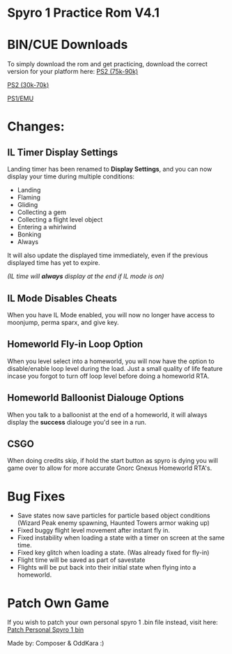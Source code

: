 # Spyro 1 Practice Rom V4.1

# BIN/CUE Downloads
To simply download the rom and get practicing, download the correct version for your platform here:
[PS2 (75k-90k)](https://github.com/C0mposer/Spyro-1-Practice-Rom/releases/download/fullrelease3.3/Spyro.1.Practice.Rom.PS2.Deckard.zip)
   
[PS2 (30k-70k)](https://github.com/C0mposer/Spyro-1-Practice-Rom/releases/download/fullrelease3.3/Spyro.1.Practice.Rom.PS2.IOP.zip)
   
[PS1/EMU](https://github.com/C0mposer/Spyro-1-Practice-Rom/releases/download/fullrelease3.3/Spyro.1.Practice.Rom.PS1.zip)

# Changes:  

## IL Timer Display Settings
Landing timer has been renamed to **Display Settings**, and you can now display your time during multiple conditions:
- Landing
- Flaming
- Gliding
- Collecting a gem
- Collecting a flight level object
- Entering a whirlwind
- Bonking 
- Always 

It will also update the displayed time immediately, even if the previous displayed time has yet to expire.

*(IL time will **always** display at the end if IL mode is on)*

## IL Mode Disables Cheats
When you have IL Mode enabled, you will now no longer have access to moonjump, perma sparx, and give key.

## Homeworld Fly-in Loop Option
When you level select into a homeworld, you will now have the option to disable/enable loop level during the load.
Just a small quality of life feature incase you forgot to turn off loop level before doing a homeworld RTA.

## Homeworld Balloonist Dialouge Options
When you talk to a balloonist at the end of a homeworld, it will always display the **success** dialouge you'd see in a run.

## CSGO
When doing credits skip, if hold the start button as spyro is dying you will game over to allow for more accurate Gnorc Gnexus Homeworld RTA's.

# Bug Fixes
- Save states now save particles for particle based object conditions (Wizard Peak enemy spawning, Haunted Towers armor waking up)
- Fixed buggy flight level movement after instant fly in. 
- Fixed instability when loading a state with a timer on screen at the same time.
- Fixed key glitch when loading a state. (Was already fixed for fly-in)
- Flight time will be saved as part of savestate
- Flights will be put back into their initial state when flying into a homeworld.


# Patch Own Game
If you wish to patch your own personal spyro 1 .bin file instead, visit here:
[Patch Personal Spyro 1 bin](https://c0mposer.github.io/Spyro-1-Practice-Rom/)

Made by: Composer & OddKara :)